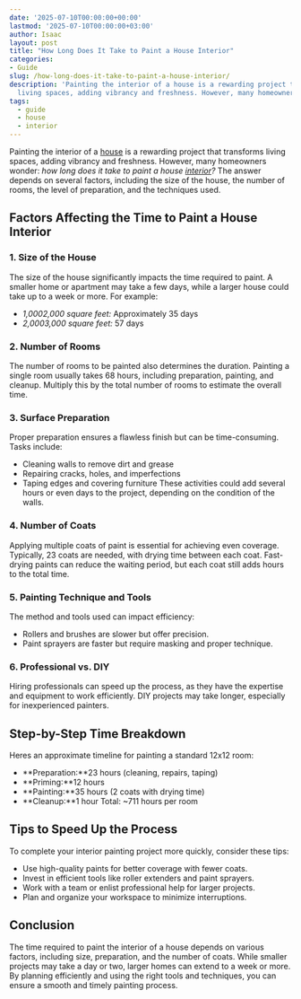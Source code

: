 ```yaml
---
date: '2025-07-10T00:00:00+00:00'
lastmod: '2025-07-10T00:00:00+03:00'
author: Isaac
layout: post
title: "How Long Does It Take to Paint a House Interior"
categories:
- Guide
slug: /how-long-does-it-take-to-paint-a-house-interior/
description: 'Painting the interior of a house is a rewarding project that transforms
  living spaces, adding vibrancy and freshness. However, many homeowners wonder: *how...'
tags: 
  - guide
  - house
  - interior
---
```

Painting the interior of a [house](/posts/house-lizard-lifespan/) is a rewarding project that transforms living spaces, adding vibrancy and freshness. However, many homeowners wonder: *how long does it take to paint a house [interior](/posts/best-paint-for-interior-doors/)?* The answer depends on several factors, including the size of the house, the number of rooms, the level of preparation, and the techniques used.
## Factors Affecting the Time to Paint a House Interior
### 1. Size of the House
The size of the house significantly impacts the time required to paint. A smaller home or apartment may take a few days, while a larger house could take up to a week or more.
For example:
- *1,0002,000 square feet:* Approximately 35 days
- *2,0003,000 square feet:* 57 days
### 2. Number of Rooms
The number of rooms to be painted also determines the duration. Painting a single room usually takes 68 hours, including preparation, painting, and cleanup. Multiply this by the total number of rooms to estimate the overall time.
### 3. Surface Preparation
Proper preparation ensures a flawless finish but can be time-consuming. Tasks include:
- Cleaning walls to remove dirt and grease
- Repairing cracks, holes, and imperfections
- Taping edges and covering furniture
These activities could add several hours or even days to the project, depending on the condition of the walls.
### 4. Number of Coats
Applying multiple coats of paint is essential for achieving even coverage. Typically, 23 coats are needed, with drying time between each coat. Fast-drying paints can reduce the waiting period, but each coat still adds hours to the total time.
### 5. Painting Technique and Tools
The method and tools used can impact efficiency:
- Rollers and brushes are slower but offer precision.
- Paint sprayers are faster but require masking and proper technique.
### 6. Professional vs. DIY
Hiring professionals can speed up the process, as they have the expertise and equipment to work efficiently. DIY projects may take longer, especially for inexperienced painters.
## Step-by-Step Time Breakdown
Heres an approximate timeline for painting a standard 12x12 room:
- **Preparation:**23 hours (cleaning, repairs, taping)
- **Priming:**12 hours
- **Painting:**35 hours (2 coats with drying time)
- **Cleanup:**1 hour
Total: ~711 hours per room
## Tips to Speed Up the Process
To complete your interior painting project more quickly, consider these tips:
- Use high-quality paints for better coverage with fewer coats.
- Invest in efficient tools like roller extenders and paint sprayers.
- Work with a team or enlist professional help for larger projects.
- Plan and organize your workspace to minimize interruptions.
## Conclusion
The time required to paint the interior of a house depends on various factors, including size, preparation, and the number of coats. While smaller projects may take a day or two, larger homes can extend to a week or more. By planning efficiently and using the right tools and techniques, you can ensure a smooth and timely painting process.
